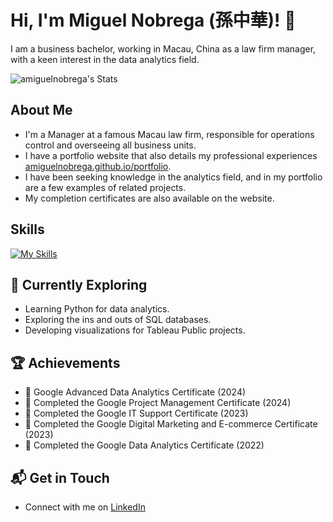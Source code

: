 # Hi, I'm Miguel Nobrega (孫中華)! 👋

I am a business bachelor, working in Macau, China as a law firm manager, with a keen interest in the data analytics field.

![amiguelnobrega's Stats](https://github-readme-stats.vercel.app/api?username=amiguelnobrega&theme=vue-dark&show_icons=true&hide_border=true&count_private=true)

## About Me

- I'm a Manager at a famous Macau law firm, responsible for operations control and overseeing all business units.
- I have a portfolio website that also details my professional experiences [amiguelnobrega.github.io/portfolio](https://amiguelnobrega.github.io/portfolio/).
- I have been seeking knowledge in the analytics field, and in my portfolio are a few examples of related projects.
- My completion certificates are also available on the website.

## Skills
[![My Skills](https://skillicons.dev/icons?i=github,mysql,py,vscode,wordpress)](https://skillicons.dev)

## 🚀 Currently Exploring

- Learning Python for data analytics.
- Exploring the ins and outs of SQL databases.
- Developing visualizations for Tableau Public projects.

 ## 🏆 Achievements

- 🌟 Google Advanced Data Analytics Certificate (2024)
- 🌟 Completed the Google Project Management Certificate (2024)
- 🌟 Completed the Google IT Support Certificate (2023)
- 🌟 Completed the Google Digital Marketing and E-commerce Certificate (2023)
- 🌟 Completed the Google Data Analytics Certificate (2022)

## 📬 Get in Touch

- Connect with me on [LinkedIn](https://linkedin.com/in/amiguelnobrega)
